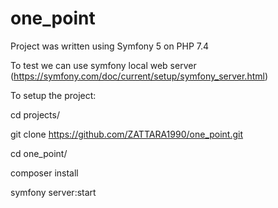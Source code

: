# one_point
Project was written using Symfony 5 on PHP 7.4

To test we can use symfony local web server (https://symfony.com/doc/current/setup/symfony_server.html)

To setup the project:

cd projects/

git clone https://github.com/ZATTARA1990/one_point.git

cd one_point/

composer install

symfony server:start
